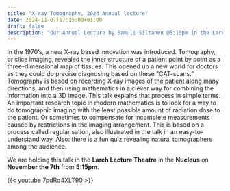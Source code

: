 ```yaml
---
title: "X-ray Tomography, 2024 Annual lecture"
date: 2024-11-07T17:15:00+01:00
draft: false
description: "Our Annual Lecture by Samuli Siltanen @5:15pm in the Larch lecture Theatre"
---
```

<!-- Join us for an engaging talk on the revolutionary innovation of tomography, which transformed medical imaging in the 1970s by creating detailed 3D maps of tissues from X-ray data. Learn about the mathematics behind this process, current research aimed at minimizing radiation exposure, and the techniques used to address incomplete measurements, all while participating in a fun audience quiz!  -->
In the 1970’s, a new X-ray based innovation was introduced. Tomography, or slice imaging, revealed the inner structure of a patient point by point as a three-dimensional map of tissues. This opened up a new world for doctors as they could do precise diagnosing based on these "CAT-scans.” Tomography is based on recording X-ray images of the patient along many directions, and then using mathematics in a clever way for combining the information into a 3D image. This talk explains that process in simple terms. An important research topic in modern mathematics is to look for a way to do tomographic imaging with the least possible amount of radiation dose to the patient. Or sometimes to compensate for incomplete measurements caused by restrictions in the imaging arrangement. This is based on a process called regularisation, also illustrated in the talk in an easy-to-understand way. Also: there is a fun quiz revealing natural tomographers among the audience.

We are holding this talk in the **Larch Lecture Theatre** in the **Nucleus** on **November the 7th** from **5:15pm**.

{{< youtube 7pdRq4XLT90 >}}
